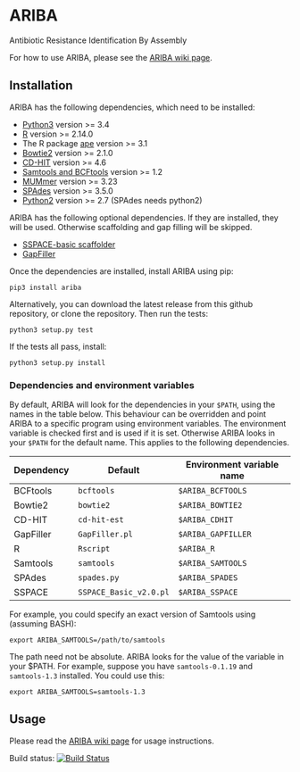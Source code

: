 ARIBA
=====

Antibiotic Resistance Identification By Assembly

For how to use ARIBA, please see the [ARIBA wiki page][ARIBA wiki].



Installation
------------

ARIBA has the following dependencies, which need to be installed:
  * [Python3][python] version >= 3.4
  * [R][r] version >= 2.14.0
  * The R package [ape][ape] version >= 3.1
  * [Bowtie2][bowtie2] version >= 2.1.0
  * [CD-HIT][cdhit] version >= 4.6
  * [Samtools and BCFtools][samtools]  version >= 1.2
  * [MUMmer][mummer] version >= 3.23
  * [SPAdes][spades] version >= 3.5.0
  * [Python2][python] version >= 2.7 (SPAdes needs python2)


ARIBA has the following optional dependencies. If they are installed,
they will be used. Otherwise scaffolding and gap filling will be
skipped.
  * [SSPACE-basic scaffolder][sspace]
  * [GapFiller][gapfiller]

Once the dependencies are installed, install ARIBA using pip:

    pip3 install ariba

Alternatively, you can download the latest release from this github repository,
or clone the repository. Then run the tests:

    python3 setup.py test

If the tests all pass, install:

    python3 setup.py install


### Dependencies and environment variables

By default, ARIBA will look for the dependencies in your `$PATH`, using
the names in the table below. This behaviour can be overridden and
point ARIBA to a specific program using environment variables.
The environment variable is checked first and is used if it is set.
Otherwise ARIBA looks in your `$PATH` for the default name. This applies
to the following dependencies.

| Dependency     |  Default               | Environment variable name |
|----------------|------------------------|---------------------------|
| BCFtools       | `bcftools`             | `$ARIBA_BCFTOOLS`         |
| Bowtie2        | `bowtie2`              | `$ARIBA_BOWTIE2`          |
| CD-HIT         | `cd-hit-est`           | `$ARIBA_CDHIT`            |
| GapFiller      | `GapFiller.pl`         | `$ARIBA_GAPFILLER`        |
| R              | `Rscript`              | `$ARIBA_R`                |
| Samtools       | `samtools`             | `$ARIBA_SAMTOOLS`         |
| SPAdes         | `spades.py`            | `$ARIBA_SPADES`           |
| SSPACE         | `SSPACE_Basic_v2.0.pl` | `$ARIBA_SSPACE`           |


For example, you could specify an exact version of Samtools using
(assuming BASH):

    export ARIBA_SAMTOOLS=/path/to/samtools

The path need not be absolute. ARIBA looks for the value of the variable
in your $PATH. For example, suppose you have `samtools-0.1.19` and
`samtools-1.3` installed. You could use this:

    export ARIBA_SAMTOOLS=samtools-1.3




Usage
-----

Please read the [ARIBA wiki page][ARIBA wiki] for usage instructions.



Build status: [![Build Status](https://travis-ci.org/sanger-pathogens/ariba.svg?branch=master)](https://travis-ci.org/sanger-pathogens/ariba)


  [bowtie2]: http://bowtie-bio.sourceforge.net/bowtie2/index.shtml
  [cdhit]: http://weizhongli-lab.org/cd-hit/
  [ARIBA wiki]: https://github.com/sanger-pathogens/ariba/wiki
  [gapfiller]: http://www.baseclear.com/genomics/bioinformatics/basetools/gapfiller
  [mummer]: http://mummer.sourceforge.net/
  [samtools]: http://www.htslib.org/
  [spades]: http://bioinf.spbau.ru/spades
  [sspace]: http://www.baseclear.com/genomics/bioinformatics/basetools/SSPACE
  [ape]: https://cran.r-project.org/web/packages/ape/index.html
  [r]: https://www.r-project.org/
  [python]: https://www.python.org/


